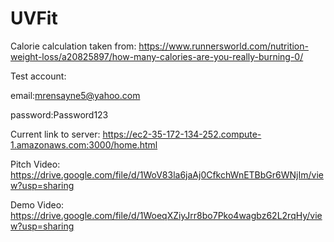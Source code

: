 # UVFit

Calorie calculation taken from: 
https://www.runnersworld.com/nutrition-weight-loss/a20825897/how-many-calories-are-you-really-burning-0/

Test account:

email:mrensayne5@yahoo.com

password:Password123

Current link to server: https://ec2-35-172-134-252.compute-1.amazonaws.com:3000/home.html

Pitch Video: https://drive.google.com/file/d/1WoV83la6jaAj0CfkchWnETBbGr6WNjIm/view?usp=sharing

Demo Video: https://drive.google.com/file/d/1WoeqXZiyJrr8bo7Pko4wagbz62L2rqHy/view?usp=sharing
